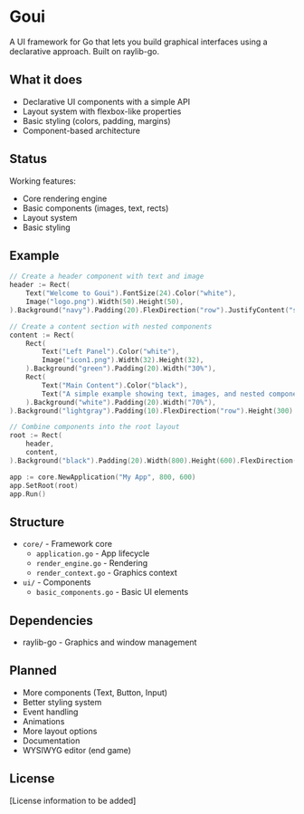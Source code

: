 # Goui

A UI framework for Go that lets you build graphical interfaces using a declarative approach. Built on raylib-go.

## What it does

- Declarative UI components with a simple API
- Layout system with flexbox-like properties
- Basic styling (colors, padding, margins)
- Component-based architecture

## Status

Working features:

- Core rendering engine
- Basic components (images, text, rects)
- Layout system
- Basic styling

## Example

```go
// Create a header component with text and image
header := Rect(
    Text("Welcome to Goui").FontSize(24).Color("white"),
    Image("logo.png").Width(50).Height(50),
).Background("navy").Padding(20).FlexDirection("row").JustifyContent("space-between")

// Create a content section with nested components
content := Rect(
    Rect(
        Text("Left Panel").Color("white"),
        Image("icon1.png").Width(32).Height(32),
    ).Background("green").Padding(20).Width("30%"),
    Rect(
        Text("Main Content").Color("black"),
        Text("A simple example showing text, images, and nested components").FontSize(14),
    ).Background("white").Padding(20).Width("70%"),
).Background("lightgray").Padding(10).FlexDirection("row").Height(300)

// Combine components into the root layout
root := Rect(
    header,
    content,
).Background("black").Padding(20).Width(800).Height(600).FlexDirection("column")

app := core.NewApplication("My App", 800, 600)
app.SetRoot(root)
app.Run()
```

## Structure

- `core/` - Framework core
  - `application.go` - App lifecycle
  - `render_engine.go` - Rendering
  - `render_context.go` - Graphics context
- `ui/` - Components
  - `basic_components.go` - Basic UI elements

## Dependencies

- raylib-go - Graphics and window management

## Planned

- More components (Text, Button, Input)
- Better styling system
- Event handling
- Animations
- More layout options
- Documentation
- WYSIWYG editor (end game)

## License

[License information to be added]
